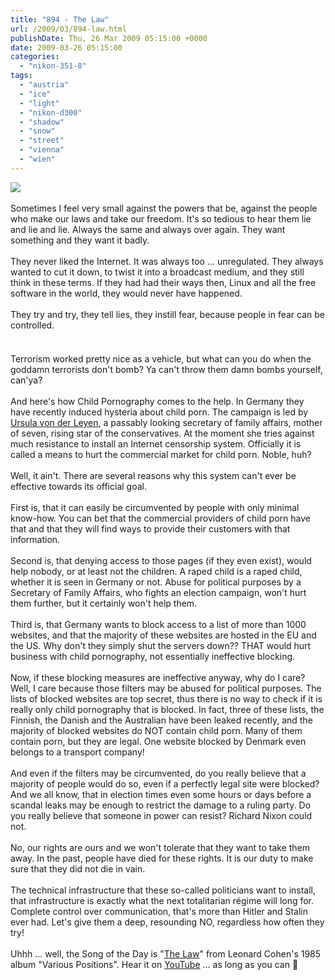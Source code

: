 ```yaml
---
title: "894 - The Law"
url: /2009/03/894-law.html
publishDate: Thu, 26 Mar 2009 05:15:00 +0000
date: 2009-03-26 05:15:00
categories: 
  - "nikon-351-8"
tags: 
  - "austria"
  - "ice"
  - "light"
  - "nikon-d300"
  - "shadow"
  - "snow"
  - "street"
  - "vienna"
  - "wien"
---
```

<a href="https://d25zfm9zpd7gm5.cloudfront.net/1200x1200/2009/20090325_073328_ps.jpg" target="_blank"><img src="https://d25zfm9zpd7gm5.cloudfront.net/0600x0600/2009/20090325_073328_ps.jpg"/></a><br/><br/>Sometimes I feel very small against the powers that be, against the people who make our laws and take our freedom. It's so tedious to hear them lie and lie and lie. Always the same and always over again. They want something and they want it badly.<br/><br/>They never liked the Internet. It was always too ... unregulated. They always wanted to cut it down, to twist it into a broadcast medium, and they still think in these terms. If they had had their ways then, Linux and all the free software in the world, they would never have happened.<br/><br/>They try and try, they tell lies, they instill fear, because people in fear can be controlled.<center><a href="https://d25zfm9zpd7gm5.cloudfront.net/1200x1200/2009/20090325_072855_ps.jpg" target="_blank"><img alt="" border="0" src="https://d25zfm9zpd7gm5.cloudfront.net/0150x0150/2009/20090325_072855_ps.jpg" style="margin: 10pt 10px 10px 0pt;"/></a><a href="https://d25zfm9zpd7gm5.cloudfront.net/1200x1200/2009/20090325_074812_ps.jpg" target="_blank"><img alt="" border="0" src="https://d25zfm9zpd7gm5.cloudfront.net/0150x0150/2009/20090325_074812_ps.jpg" style="margin: 10pt 10px 10px 0pt;"/></a><a href="https://d25zfm9zpd7gm5.cloudfront.net/1200x1200/2009/20090325_074220.jpg" target="_blank"><img alt="" border="0" src="https://d25zfm9zpd7gm5.cloudfront.net/0150x0150/2009/20090325_074220.jpg" style="margin: 10pt 10px 10px 0pt;"/></a></center>Terrorism worked pretty nice as a vehicle, but what can you do when the goddamn terrorists don't bomb? Ya can't throw them damn bombs yourself, can'ya?<br/><br/>And here's how Child Pornography comes to the help. In Germany they have recently induced hysteria about child porn. The campaign is led by <a href="http://en.wikipedia.org/wiki/Ursula_von_der_Leyen" target="_blank">Ursula von der Leyen</a>, a passably looking secretary of family affairs, mother of seven, rising star of the conservatives. At the moment she tries against much resistance to install an Internet censorship system. Officially it is called a means to hurt the commercial market for child porn. Noble, huh?<br/><br/>Well, it ain't. There are several reasons why this system can't ever be effective towards its official goal. <br/><br/>First is, that it can easily be circumvented by people with only minimal know-how. You can bet that the commercial providers of child porn have that and that they will find ways to provide their customers with that information.<br/><br/>Second is, that denying access to those pages (if they even exist), would help nobody, or at least not the children. A raped child is a raped child, whether it is seen in Germany or not. Abuse for political purposes by a Secretary of Family Affairs, who fights an election campaign, won't hurt them further, but it certainly won't help them.<br/><br/>Third is, that Germany wants to block access to a list of more than 1000 websites, and that the majority of these websites are hosted in the EU and the US. Why don't they simply shut the servers down?? THAT would hurt business with child pornography, not essentially ineffective blocking.<br/><br/>Now, if these blocking measures are ineffective anyway, why do I care? Well, I care because those filters may be abused for political purposes. The lists of blocked websites are top secret, thus there is no way to check if it is really only child pornography that is blocked. In fact, three of these lists, the Finnish, the Danish and the Australian have been leaked recently, and the majority of blocked websites do NOT contain child porn. Many of them contain porn, but they are legal. One website blocked by Denmark even belongs to a transport company!<br/><br/>And even if the filters may be circumvented, do you really believe that a majority of people would do so, even if a perfectly legal site were blocked? And we all know, that in election times even some hours or days before a scandal leaks may be enough to restrict the damage to a ruling party. Do you really believe that someone in power can resist? Richard Nixon could not.<br/><br/> No, our rights are ours and we won't tolerate that they want to take them away. In the past, people have died for these rights. It is our duty to make sure that they did not die in vain.<br/><br/>The technical infrastructure that these so-called politicians want to install, that infrastructure is exactly what the next totalitarian régime will long for. Complete control over communication, that's more than Hitler and Stalin ever had. Let's give them a deep, resounding NO, regardless how often they try!<br/><br/>Uhhh ... well, the Song of the Day is "<a href="http://www.lyricsmode.com/lyrics/l/leonard_cohen/the_law.html" target="_blank">The Law</a>" from Leonard Cohen's 1985 album "Various Positions". Hear it on <a href="http://www.youtube.com/watch?v=o-BS4N6g2o4" target="_blank">YouTube</a> ... as long as you can 🙂
